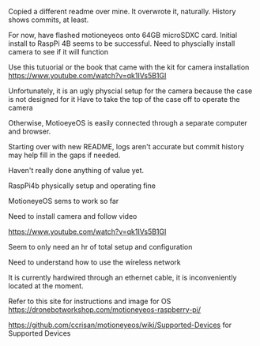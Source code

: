 Copied a different readme over mine.  It overwrote it, naturally.  History shows commits, at least.

For now, have flashed motioneyeos onto 64GB microSDXC card.  Initial install to RaspPi 4B seems to be successful. Need to physcially install camera to see if it will function

Use this tutuorial or the book that came with the kit for camera installation
https://www.youtube.com/watch?v=qk1IVs5B1GI

Unfortunately, it is an ugly physcial setup for the camera because the case is not designed for it
Have to take the top of the case off to operate the camera

Otherwise, MotioeyeOS is easily connected through a separate computer and browser.  

Starting over with new README, logs aren't accurate but commit history may help fill in the gaps if needed.

Haven't really done anything of value yet.

RaspPi4b physically setup and operating fine

MotioneyeOS sems to work so far

Need to install camera and follow video

https://www.youtube.com/watch?v=qk1IVs5B1GI

Seem to only need an hr of total setup and configuration

Need to understand how to use the wireless network

It is currently hardwired through an ethernet cable, it is inconveniently located at the moment.

Refer to this site for instructions and image for OS https://dronebotworkshop.com/motioneyeos-raspberry-pi/

https://github.com/ccrisan/motioneyeos/wiki/Supported-Devices for Supported Devices
